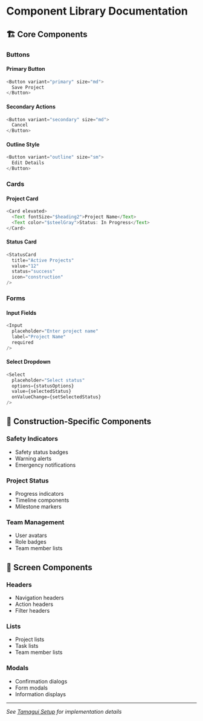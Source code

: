 # Component Library Documentation

## 🏗️ Core Components

### Buttons

#### Primary Button
```typescript
<Button variant="primary" size="md">
  Save Project
</Button>
```

#### Secondary Actions
```typescript
<Button variant="secondary" size="md">
  Cancel
</Button>
```

#### Outline Style
```typescript
<Button variant="outline" size="sm">
  Edit Details
</Button>
```

### Cards

#### Project Card
```typescript
<Card elevated>
  <Text fontSize="$heading2">Project Name</Text>
  <Text color="$steelGray">Status: In Progress</Text>
</Card>
```

#### Status Card
```typescript
<StatusCard 
  title="Active Projects" 
  value="12" 
  status="success"
  icon="construction"
/>
```

### Forms

#### Input Fields
```typescript
<Input 
  placeholder="Enter project name"
  label="Project Name"
  required
/>
```

#### Select Dropdown
```typescript
<Select 
  placeholder="Select status"
  options={statusOptions}
  value={selectedStatus}
  onValueChange={setSelectedStatus}
/>
```

## 🎨 Construction-Specific Components

### Safety Indicators
- Safety status badges
- Warning alerts
- Emergency notifications

### Project Status
- Progress indicators
- Timeline components
- Milestone markers

### Team Management
- User avatars
- Role badges
- Team member lists

## 📱 Screen Components

### Headers
- Navigation headers
- Action headers
- Filter headers

### Lists
- Project lists
- Task lists
- Team member lists

### Modals
- Confirmation dialogs
- Form modals
- Information displays

---

*See [Tamagui Setup](./tamagui-setup.md) for implementation details*
